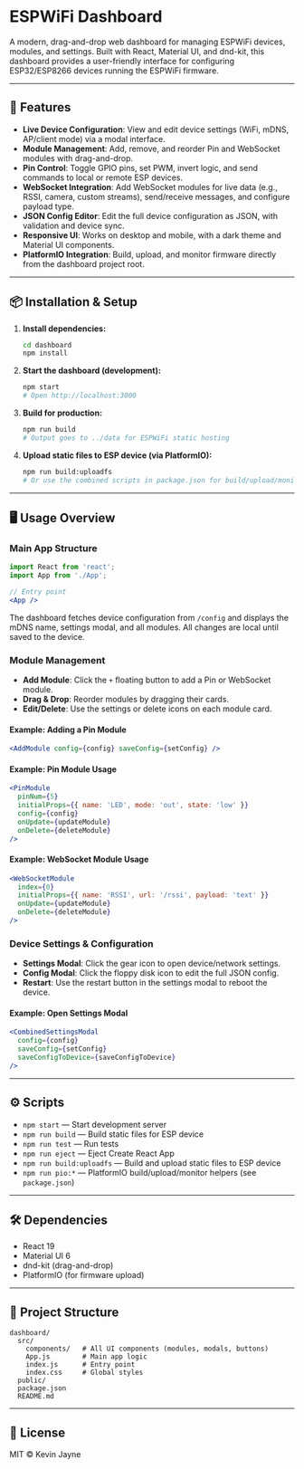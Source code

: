 # ESPWiFi Dashboard

A modern, drag-and-drop web dashboard for managing ESPWiFi devices, modules, and settings. Built with React, Material UI, and dnd-kit, this dashboard provides a user-friendly interface for configuring ESP32/ESP8266 devices running the ESPWiFi firmware.

---

## 🚀 Features

- **Live Device Configuration**: View and edit device settings (WiFi, mDNS, AP/client mode) via a modal interface.
- **Module Management**: Add, remove, and reorder Pin and WebSocket modules with drag-and-drop.
- **Pin Control**: Toggle GPIO pins, set PWM, invert logic, and send commands to local or remote ESP devices.
- **WebSocket Integration**: Add WebSocket modules for live data (e.g., RSSI, camera, custom streams), send/receive messages, and configure payload type.
- **JSON Config Editor**: Edit the full device configuration as JSON, with validation and device sync.
- **Responsive UI**: Works on desktop and mobile, with a dark theme and Material UI components.
- **PlatformIO Integration**: Build, upload, and monitor firmware directly from the dashboard project root.

---

## 📦 Installation & Setup

1. **Install dependencies:**
   ```bash
   cd dashboard
   npm install
   ```

2. **Start the dashboard (development):**
   ```bash
   npm start
   # Open http://localhost:3000
   ```

3. **Build for production:**
   ```bash
   npm run build
   # Output goes to ../data for ESPWiFi static hosting
   ```

4. **Upload static files to ESP device (via PlatformIO):**
   ```bash
   npm run build:uploadfs
   # Or use the combined scripts in package.json for build/upload/monitor
   ```

---

## 🖥️ Usage Overview

### Main App Structure

```jsx
import React from 'react';
import App from './App';

// Entry point
<App />
```

The dashboard fetches device configuration from `/config` and displays the mDNS name, settings modal, and all modules. All changes are local until saved to the device.

### Module Management

- **Add Module**: Click the `+` floating button to add a Pin or WebSocket module.
- **Drag & Drop**: Reorder modules by dragging their cards.
- **Edit/Delete**: Use the settings or delete icons on each module card.

#### Example: Adding a Pin Module

```jsx
<AddModule config={config} saveConfig={setConfig} />
```

#### Example: Pin Module Usage

```jsx
<PinModule
  pinNum={5}
  initialProps={{ name: 'LED', mode: 'out', state: 'low' }}
  config={config}
  onUpdate={updateModule}
  onDelete={deleteModule}
/>
```

#### Example: WebSocket Module Usage

```jsx
<WebSocketModule
  index={0}
  initialProps={{ name: 'RSSI', url: '/rssi', payload: 'text' }}
  onUpdate={updateModule}
  onDelete={deleteModule}
/>
```

### Device Settings & Configuration

- **Settings Modal**: Click the gear icon to open device/network settings.
- **Config Modal**: Click the floppy disk icon to edit the full JSON config.
- **Restart**: Use the restart button in the settings modal to reboot the device.

#### Example: Open Settings Modal

```jsx
<CombinedSettingsModal
  config={config}
  saveConfig={setConfig}
  saveConfigToDevice={saveConfigToDevice}
/>
```

---

## ⚙️ Scripts

- `npm start` — Start development server
- `npm run build` — Build static files for ESP device
- `npm run test` — Run tests
- `npm run eject` — Eject Create React App
- `npm run build:uploadfs` — Build and upload static files to ESP device
- `npm run pio:*` — PlatformIO build/upload/monitor helpers (see `package.json`)

---

## 🛠️ Dependencies

- React 19
- Material UI 6
- dnd-kit (drag-and-drop)
- PlatformIO (for firmware upload)

---

## 📁 Project Structure

```
dashboard/
  src/
    components/   # All UI components (modules, modals, buttons)
    App.js        # Main app logic
    index.js      # Entry point
    index.css     # Global styles
  public/
  package.json
  README.md
```

---

## 📝 License

MIT © Kevin Jayne
